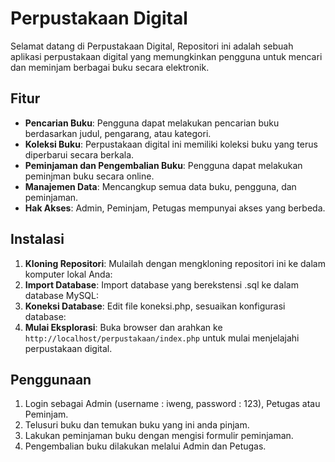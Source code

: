 # Perpustakaan Digital

Selamat datang di Perpustakaan Digital, Repositori ini adalah sebuah aplikasi perpustakaan digital yang memungkinkan pengguna untuk mencari dan meminjam berbagai buku secara elektronik.

## Fitur

- **Pencarian Buku**: Pengguna dapat melakukan pencarian buku berdasarkan judul, pengarang, atau kategori.
- **Koleksi Buku**: Perpustakaan digital ini memiliki koleksi buku yang terus diperbarui secara berkala.
- **Peminjaman dan Pengembalian Buku**: Pengguna dapat melakukan peminjman buku secara online.
- **Manajemen Data**: Mencangkup semua data buku, pengguna, dan peminjaman.
- **Hak Akses**: Admin, Peminjam, Petugas mempunyai akses yang berbeda.

## Instalasi

1. **Kloning Repositori**: Mulailah dengan mengkloning repositori ini ke dalam komputer lokal Anda:
2. **Import Database**: Import database yang berekstensi .sql ke dalam database MySQL:
3. **Koneksi Database**: Edit file koneksi.php, sesuaikan konfigurasi database:
4. **Mulai Eksplorasi**: Buka browser dan arahkan ke `http://localhost/perpustakaan/index.php` untuk mulai menjelajahi perpustakaan digital.

## Penggunaan
1. Login sebagai Admin (username : iweng, password : 123), Petugas atau Peminjam.
2. Telusuri buku dan temukan buku yang ini anda pinjam.
3. Lakukan peminjaman buku dengan mengisi formulir peminjaman.
4. Pengembalian buku dilakukan melalui Admin dan Petugas.

